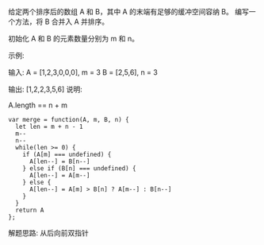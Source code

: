 给定两个排序后的数组 A 和 B，其中 A 的末端有足够的缓冲空间容纳 B。 编写一个方法，将 B 合并入 A 并排序。

初始化 A 和 B 的元素数量分别为 m 和 n。

示例:

输入:
A = [1,2,3,0,0,0], m = 3
B = [2,5,6],       n = 3

输出: [1,2,2,3,5,6]
说明:

A.length == n + m

```
var merge = function(A, m, B, n) {
  let len = m + n - 1
  m--
  n--
  while(len >= 0) {
    if (A[m] === undefined) {
      A[len--] = B[n--]
    } else if (B[n] === undefined) {
      A[len--] = A[m--]
    } else {
      A[len--] = A[m] > B[n] ? A[m--] : B[n--]
    }
  }
  return A
};
```

解题思路: 从后向前双指针